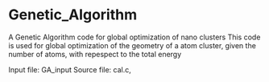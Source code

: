 # Genetic_Algorithm
A Genetic Algorithm code for global optimization of nano clusters
This code is used for global optimization of the geometry of a atom cluster, given the number of atoms, with repespect to the total energy 

Input file: GA_input
Source file: cal.c, 

